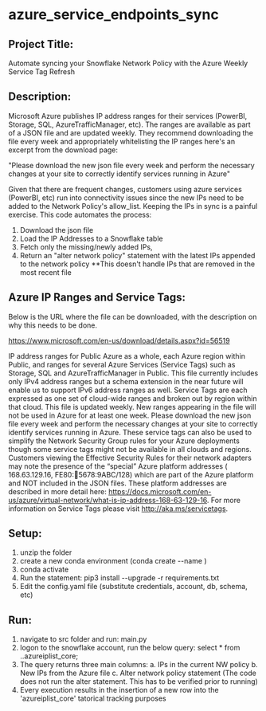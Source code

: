 # azure_service_endpoints_sync
## Project Title:
Automate syncing your Snowflake Network Policy with the Azure Weekly Service Tag Refresh 

## Description:
Microsoft Azure publishes IP address ranges for their services (PowerBI, Storage, SQL, AzureTrafficManager, etc). The ranges are available as part of a JSON file and are updated weekly. They recommend downloading the file every week and appropriately whitelisting the IP ranges here's an excerpt from the download page: 

   "Please download the new json file every week and perform the necessary changes at your site to correctly identify services running in Azure"

Given that there are frequent changes, customers using azure services (PowerBI, etc) run into connectivity issues since the new IPs need to be added to the Network Policy's allow_list. Keeping the IPs in sync is a painful exercise. This code automates the process:

   1. Download the json file 
   2. Load the IP Addresses to a Snowflake table
   3. Fetch only the missing/newly added IPs,
   4. Return an "alter network policy" statement with the latest IPs appended to the network policy
      **This doesn't handle IPs that are removed in the most recent file 

## Azure IP Ranges and Service Tags: 
Below is the URL where the file can be downloaded, with the description on why this needs to be done. 

https://www.microsoft.com/en-us/download/details.aspx?id=56519

IP address ranges for Public Azure as a whole, each Azure region within Public, and ranges for several Azure Services (Service Tags) such as Storage, SQL and AzureTrafficManager in Public. This file currently includes only IPv4 address ranges but a schema extension in the near future will enable us to support IPv6 address ranges as well. Service Tags are each expressed as one set of cloud-wide ranges and broken out by region within that cloud. This file is updated weekly. New ranges appearing in the file will not be used in Azure for at least one week. Please download the new json file every week and perform the necessary changes at your site to correctly identify services running in Azure. These service tags can also be used to simplify the Network Security Group rules for your Azure deployments though some service tags might not be available in all clouds and regions. Customers viewing the Effective Security Rules for their network adapters may note the presence of the “special” Azure platform addresses ( 168.63.129.16, FE80::1234:5678:9ABC/128) which are part of the Azure platform and NOT included in the JSON files. These platform addresses are described in more detail here: https://docs.microsoft.com/en-us/azure/virtual-network/what-is-ip-address-168-63-129-16. For more information on Service Tags please visit http://aka.ms/servicetags.


## Setup:
1. unzip the folder
2. create a new conda environment (conda create --name <new env>)
3. conda activate <new env>
4. Run the statement: pip3 install --upgrade -r requirements.txt
5. Edit the config.yaml file (substitute credentials, account, db, schema, etc)

## Run:
1. navigate to src folder and run: main.py 
2. logon to the snowflake account, run the below query: 
         select * 
           from <db>.<schema>.azureiplist_core;
3. The query returns three main columns:
      a. IPs in the current NW policy
      b. New IPs from the Azure file
      c. Alter network policy statement (The code does not run the alter statement. This has to be verified prior to running) 
4. Every execution results in the insertion of a new row into the 'azureiplist_core' tatorical tracking purposes
   
